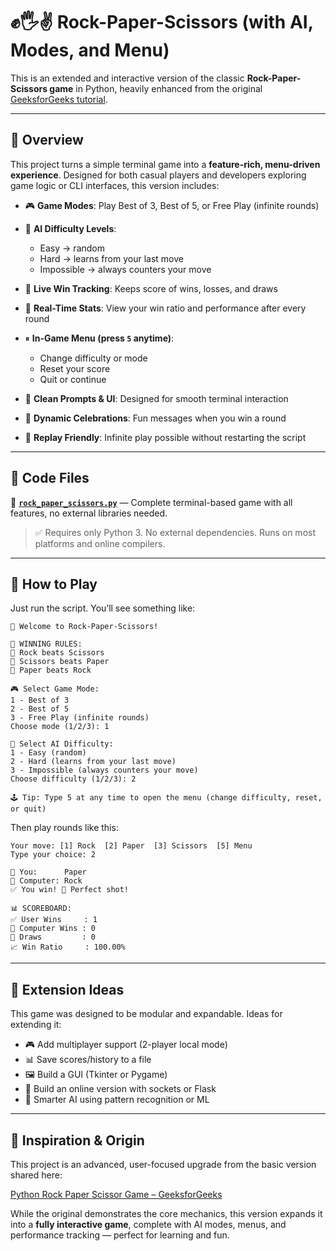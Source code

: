 # ✊🖐✌ Rock-Paper-Scissors (with AI, Modes, and Menu)

This is an extended and interactive version of the classic **Rock-Paper-Scissors game** in Python, heavily enhanced from the original [GeeksforGeeks tutorial](https://www.geeksforgeeks.org/python/python-program-implement-rock-paper-scissor-game/).

---

## 🧠 Overview

This project turns a simple terminal game into a **feature-rich, menu-driven experience**. Designed for both casual players and developers exploring game logic or CLI interfaces, this version includes:

* 🎮 **Game Modes**: Play Best of 3, Best of 5, or Free Play (infinite rounds)
* 🧠 **AI Difficulty Levels**:

  * Easy → random
  * Hard → learns from your last move
  * Impossible → always counters your move
* 🎯 **Live Win Tracking**: Keeps score of wins, losses, and draws
* 🧾 **Real-Time Stats**: View your win ratio and performance after every round
* ⏸ **In-Game Menu (press `5` anytime)**:

  * Change difficulty or mode
  * Reset your score
  * Quit or continue
* 🧼 **Clean Prompts & UI**: Designed for smooth terminal interaction
* 🎉 **Dynamic Celebrations**: Fun messages when you win a round
* 🔁 **Replay Friendly**: Infinite play possible without restarting the script

---

## 📂 Code Files

🔸 **[`rock_paper_scissors.py`](./rock_paper_scissors.py)** — Complete terminal-based game with all features, no external libraries needed.

> ✅ Requires only Python 3. No external dependencies. Runs on most platforms and online compilers.

---

## 🚀 How to Play

Just run the script. You’ll see something like:

```text
👋 Welcome to Rock-Paper-Scissors!

📜 WINNING RULES:
🔹 Rock beats Scissors
🔹 Scissors beats Paper
🔹 Paper beats Rock

🎮 Select Game Mode:
1 - Best of 3
2 - Best of 5
3 - Free Play (infinite rounds)
Choose mode (1/2/3): 1

🧠 Select AI Difficulty:
1 - Easy (random)
2 - Hard (learns from your last move)
3 - Impossible (always counters your move)
Choose difficulty (1/2/3): 2

🕹 Tip: Type 5 at any time to open the menu (change difficulty, reset, or quit)
```

Then play rounds like this:

```text
Your move: [1] Rock  [2] Paper  [3] Scissors  [5] Menu
Type your choice: 2

🧑 You:      Paper
🤖 Computer: Rock
✅ You win! 🎯 Perfect shot!

📊 SCOREBOARD:
✅ User Wins     : 1
🤖 Computer Wins : 0
🤝 Draws         : 0
📈 Win Ratio     : 100.00%
```

---

## 🧱 Extension Ideas

This game was designed to be modular and expandable. Ideas for extending it:

* 🎮 Add multiplayer support (2-player local mode)
* 📊 Save scores/history to a file
* 🖼 Build a GUI (Tkinter or Pygame)
* 📡 Build an online version with sockets or Flask
* 🧠 Smarter AI using pattern recognition or ML

---

## 🧬 Inspiration & Origin

This project is an advanced, user-focused upgrade from the basic version shared here:

[Python Rock Paper Scissor Game – GeeksforGeeks](https://www.geeksforgeeks.org/python/python-program-implement-rock-paper-scissor-game/)

While the original demonstrates the core mechanics, this version expands it into a **fully interactive game**, complete with AI modes, menus, and performance tracking — perfect for learning and fun.

